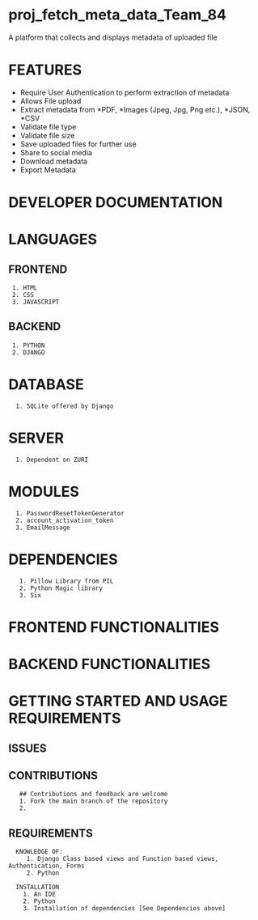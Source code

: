 # proj_fetch_meta_data_Team_84
A platform that collects and displays metadata of uploaded file

# FEATURES
  - Require User Authentication to perform extraction of metadata
  - Allows File upload
  - Extract metadata from *PDF, *Images (Jpeg, Jpg, Png etc.), *JSON, *CSV
  - Validate file type
  - Validate file size
  - Save uploaded files for further use
  - Share to social media
  - Download metadata
  - Export Metadata

# DEVELOPER DOCUMENTATION
# LANGUAGES
  ## FRONTEND
     1. HTML
     2. CSS
     3. JAVASCRIPT
  ## BACKEND
     1. PYTHON
     2. DJANGO
# DATABASE
      1. SQLite offered by Django
# SERVER
      1. Dependent on ZURI
# MODULES
      1. PasswordResetTokenGenerator
      2. account_activation_token
      3. EmailMessage
# DEPENDENCIES
       1. Pillow Library from PIL
       2. Python Magic library
       3. Six
# FRONTEND FUNCTIONALITIES
  
# BACKEND FUNCTIONALITIES
# GETTING STARTED AND USAGE REQUIREMENTS
  ## ISSUES
    
  ## CONTRIBUTIONS
       ## Contributions and feedback are welcome
       1. Fork the main branch of the repository
       2. 
  ## REQUIREMENTS
      KNOWLEDGE OF:
         1. Django Class based views and Function based views, Authentication, Forms
         2. Python
         
      INSTALLATION
        1. An IDE
        2. Python
        3. Installation of dependencies [See Dependencies above]
        
         
